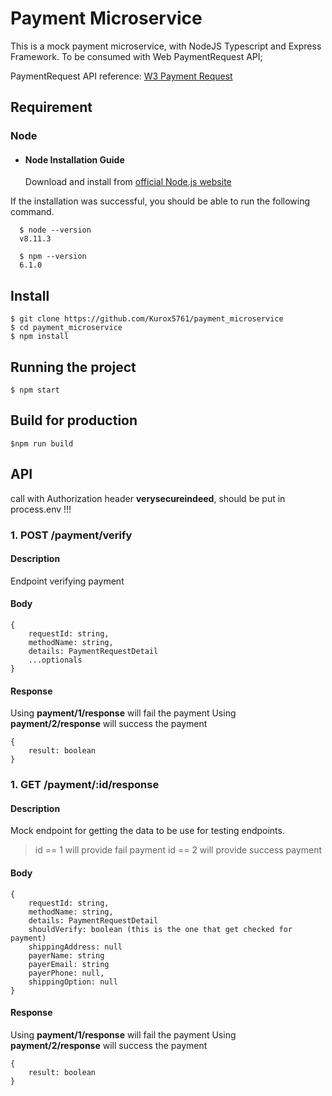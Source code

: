# Payment Microservice

This is a mock payment microservice, with NodeJS Typescript and Express Framework. To be consumed with Web PaymentRequest API;

PaymentRequest API reference: [W3 Payment Request](https://www.w3.org/TR/payment-request/)

## Requirement

### Node

- #### Node Installation Guide

  Download and install from [official Node.js website](https://nodejs.org/)

If the installation was successful, you should be able to run the following command.

      $ node --version
      v8.11.3

      $ npm --version
      6.1.0

## Install

    $ git clone https://github.com/Kurox5761/payment_microservice
    $ cd payment_microservice
    $ npm install

## Running the project

    $ npm start

## Build for production

    $npm run build

## API

call with Authorization header **verysecureindeed**, should be put in process.env !!!

### 1. **POST** /payment/verify

#### Description

Endpoint verifying payment

#### Body

    {
        requestId: string,
        methodName: string,
        details: PaymentRequestDetail
        ...optionals
    }

#### Response

Using **payment/1/response** will fail the payment
Using **payment/2/response** will success the payment

    {
        result: boolean
    }

### 1. **GET** /payment/:id/response

#### Description

Mock endpoint for getting the data to be use for testing endpoints.

> id == 1 will provide fail payment
> id == 2 will provide success payment

#### Body

    {
        requestId: string,
        methodName: string,
        details: PaymentRequestDetail
        shouldVerify: boolean (this is the one that get checked for payment)
        shippingAddress: null
        payerName: string
        payerEmail: string
        payerPhone: null,
        shippingOption: null
    }

#### Response

Using **payment/1/response** will fail the payment
Using **payment/2/response** will success the payment

    {
        result: boolean
    }
